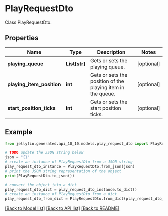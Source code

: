 # PlayRequestDto

Class PlayRequestDto.

## Properties

Name | Type | Description | Notes
------------ | ------------- | ------------- | -------------
**playing_queue** | **List[str]** | Gets or sets the playing queue. | [optional] 
**playing_item_position** | **int** | Gets or sets the position of the playing item in the queue. | [optional] 
**start_position_ticks** | **int** | Gets or sets the start position ticks. | [optional] 

## Example

```python
from jellyfin.generated.api_10_10.models.play_request_dto import PlayRequestDto

# TODO update the JSON string below
json = "{}"
# create an instance of PlayRequestDto from a JSON string
play_request_dto_instance = PlayRequestDto.from_json(json)
# print the JSON string representation of the object
print(PlayRequestDto.to_json())

# convert the object into a dict
play_request_dto_dict = play_request_dto_instance.to_dict()
# create an instance of PlayRequestDto from a dict
play_request_dto_from_dict = PlayRequestDto.from_dict(play_request_dto_dict)
```
[[Back to Model list]](README.md#documentation-for-models) [[Back to API list]](README.md#documentation-for-api-endpoints) [[Back to README]](README.md)


